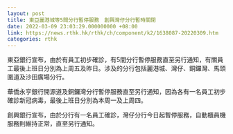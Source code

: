 ```yaml
---
layout: post
title: 東亞麗港城等5間分行暫停服務　創興灣仔分行暫時關閉
date: 2022-03-09 23:03:29.000000000 +08:00
link: https://news.rthk.hk/rthk/ch/component/k2/1638087-20220309.htm
categories: rthk
---
```


東亞銀行宣布，由於有員工初步確診，有5間分行暫停服務直至另行通知，有關員工最後上班日分別為上周五及昨日。涉及的分行包括麗港城、灣仔、銅鑼灣、馬頭圍道及沙田廣場分行。

華僑永亨銀行開源道及銅鑼灣分行暫停服務直至另行通知，因為各有一名員工初步確診新冠病毒，最後上班日分別為本周一及上周四。

創興銀行宣布，由於分行有一名員工確診，灣仔分行今日起暫停服務，自動櫃員機服務則維持正常，直至另行通知。
